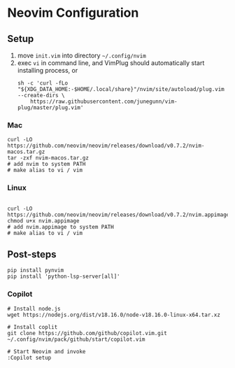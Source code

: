 # Neovim Configuration

## Setup

1. move `init.vim` into directory `~/.config/nvim`
2. exec `vi` in command line, and VimPlug should automatically start installing process, or
   ```shell
   sh -c 'curl -fLo "${XDG_DATA_HOME:-$HOME/.local/share}"/nvim/site/autoload/plug.vim --create-dirs \
       https://raw.githubusercontent.com/junegunn/vim-plug/master/plug.vim'
   ```

### Mac

```shell
curl -LO https://github.com/neovim/neovim/releases/download/v0.7.2/nvim-macos.tar.gz
tar -zxf nvim-macos.tar.gz
# add nvim to system PATH
# make alias to vi / vim
```

### Linux
```shell

curl -LO https://github.com/neovim/neovim/releases/download/v0.7.2/nvim.appimage
chmod u+x nvim.appimage
# add nvim.appimage to system PATH
# make alias to vi / vim
```

## Post-steps

```shell
pip install pynvim
pip install 'python-lsp-server[all]'
```

### Copilot
```shell 
# Install node.js
wget https://nodejs.org/dist/v18.16.0/node-v18.16.0-linux-x64.tar.xz

# Install coplit
git clone https://github.com/github/copilot.vim.git ~/.config/nvim/pack/github/start/copilot.vim

# Start Neovim and invoke
:Copilot setup
```
